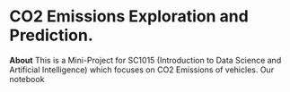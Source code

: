 # CO2 Emissions Exploration and Prediction. 
**About**
This is a Mini-Project for SC1015 (Introduction to Data Science and Artificial Intelligence) which focuses on CO2 Emissions of vehicles. Our notebook 


